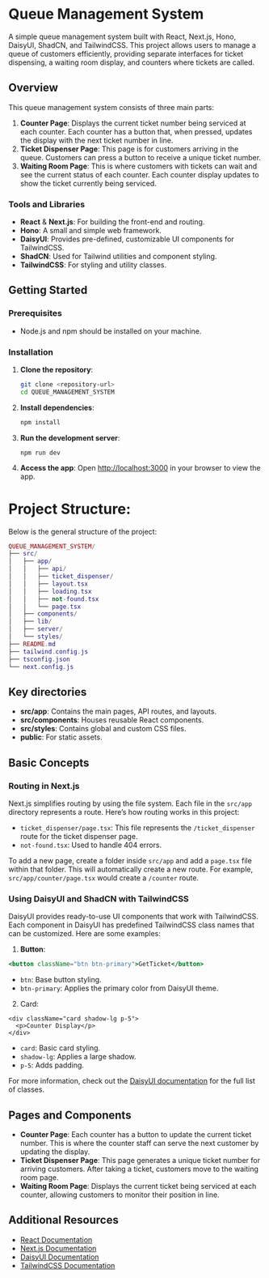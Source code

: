 # Queue Management System

A simple queue management system built with React, Next.js, Hono, DaisyUI, ShadCN, and TailwindCSS. This project allows users to manage a queue of customers efficiently, providing separate interfaces for ticket dispensing, a waiting room display, and counters where tickets are called.

## Overview

This queue management system consists of three main parts:

1. **Counter Page**: Displays the current ticket number being serviced at each counter. Each counter has a button that, when pressed, updates the display with the next ticket number in line.
2. **Ticket Dispenser Page**: This page is for customers arriving in the queue. Customers can press a button to receive a unique ticket number.
3. **Waiting Room Page**: This is where customers with tickets can wait and see the current status of each counter. Each counter display updates to show the ticket currently being serviced.

### Tools and Libraries

- **React** & **Next.js**: For building the front-end and routing.
- **Hono**: A small and simple web framework.
- **DaisyUI**: Provides pre-defined, customizable UI components for TailwindCSS.
- **ShadCN**: Used for Tailwind utilities and component styling.
- **TailwindCSS**: For styling and utility classes.

## Getting Started

### Prerequisites

- Node.js and npm should be installed on your machine.

### Installation

1. **Clone the repository**:

   ```bash
   git clone <repository-url>
   cd QUEUE_MANAGEMENT_SYSTEM
   ```

2. **Install dependencies**:

   ```bash
   npm install
   ```

3. **Run the development server**:

   ```
   npm run dev
   ```

4. **Access the app**: Open [http://localhost:3000]() in your browser to view the app.

# **Project Structure**:

Below is the general structure of the project:

```lua
QUEUE_MANAGEMENT_SYSTEM/
├── src/
│   ├── app/
│   │   ├── api/
│   │   ├── ticket_dispenser/
│   │   ├── layout.tsx
│   │   ├── loading.tsx
│   │   ├── not-found.tsx
│   │   └── page.tsx
│   ├── components/
│   ├── lib/
│   ├── server/
│   └── styles/
├── README.md
├── tailwind.config.js
├── tsconfig.json
└── next.config.js
```

## Key directories

- ​**src/app**​: Contains the main pages, API routes, and layouts.
- ​**src/components**​: Houses reusable React components.
- ​**src/styles**​: Contains global and custom CSS files.
- ​**public**​: For static assets.

## Basic Concepts

### Routing in Next.js

Next.js simplifies routing by using the file system. Each file in the `src/app` directory represents a route. Here’s how routing works in this project:

- ​`ticket_dispenser/page.tsx`​: This file represents the `/ticket_dispenser` route for the ticket dispenser page.
- `not-found.tsx`​: Used to handle 404 errors.

To add a new page, create a folder inside `src/app` and add a `page.tsx` file within that folder. This will automatically create a new route. For example, `src/app/counter/page.tsx` would create a `/counter` route.

### Using DaisyUI and ShadCN with TailwindCSS

DaisyUI provides ready-to-use UI components that work with TailwindCSS. Each component in DaisyUI has predefined TailwindCSS class names that can be customized. Here are some examples:

1. ​**Button**​:

```jsx
<button className="btn btn-primary">GetTicket</button>
```

- `btn`: Base button styling.
- `btn-primary`: Applies the primary color from DaisyUI theme.

2. Card:

```jsk
<div className="card shadow-lg p-5">
  <p>Counter Display</p>
</div>
```

- `card`: Basic card styling.
- `shadow-lg`: Applies a large shadow.
- `p-5`: Adds padding.

For more information, check out the [DaisyUI documentation](https://daisyui.com/) for the full list of classes.

## Pages and Components

- ​**Counter Page**​: Each counter has a button to update the current ticket number. This is where the counter staff can serve the next customer by updating the display.
- ​**Ticket Dispenser Page**​: This page generates a unique ticket number for arriving customers. After taking a ticket, customers move to the waiting room page.
- ​**Waiting Room Page**​: Displays the current ticket being serviced at each counter, allowing customers to monitor their position in line.

## Additional Resources

- [React Documentation](https://react.dev/learn)
- [Next.js Documentation](https://nextjs.org/docs)
- [DaisyUI Documentation](https://daisyui.com/components/)
- [TailwindCSS Documentation](https://tailwindcss.com/docs)
